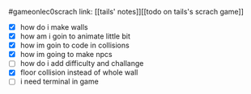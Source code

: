 #gameonlec0scrach 
link: [[tails' notes]][[todo on tails's scrach game]]


- [x] how do i make walls
- [x] how am i goin to animate little bit
- [x] how im goin to code in collisions
- [x] how im going to make npcs
- [ ] how do i add difficulty and challange
- [x] floor collision instead of whole wall
- [ ] i need terminal in game
